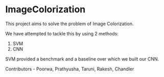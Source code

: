# ImageColorization

This project aims to solve the problem of Image Colorization.

We have attempted to tackle this by using 2 methods:
1. SVM
2. CNN

SVM provided a benchmark and a baseline over which we built our CNN.

Contributors - Poorwa, Prathyusha, Taruni, Rakesh, Chandler
